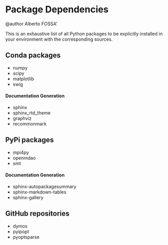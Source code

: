 # Package Dependencies

@author Alberto FOSSA'

This is an exhaustive list of all Python packages to be explicitly installed in
your environment with the corresponding sources.

## Conda packages

* numpy
* scipy
* matplotlib
* swig

#### Documentation Generation

* sphinx
* sphinx_rtd_theme
* graphviz
* recommonmark

## PyPi packages

* mpi4py
* openmdao
* smt

#### Documentation Generation

* sphinx-autopackagesummary
* sphinx-markdown-tables
* sphinx-gallery

## GitHub repositories

* dymos
* pyipopt
* pyoptsparse
